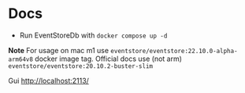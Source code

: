 # Docs
- Run EventStoreDb with `docker compose up -d`

**Note**
For usage on mac m1 use `eventstore/eventstore:22.10.0-alpha-arm64v8` docker image tag.
Official docs use (not arm) `eventstore/eventstore:20.10.2-buster-slim`

Gui [http://localhost:2113/](http://localhost:2113/)

